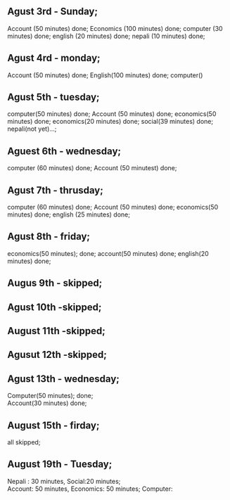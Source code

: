 ## Agust 3rd - Sunday; 

Account (50 minutes) done; 
Economics (100 minutes) done;
computer (30 minutes) done;
english (20 minutes) done;
nepali (10 minutes) done;


## Agust 4rd - monday; 
Account (50 minutes) done; 
English(100 minutes) done; 
computer()

## Agust 5th - tuesday; 
computer(50 minutes) done; 
Account (50 minutes) done; 
economics(50 minutes) done; 
economics(20 minutes) done; 
social(39 minutes) done;
nepali(not yet)...; 

## Aguest 6th - wednesday; 
computer (60 minutes) done; 
Account (50 minutest) done; 

## Agust 7th - thrusday; 
computer (60 minutes) done; 
Account (50 minutes) done; 
economics(50 minutes) done; 
english (25 minutes) done; 

## Agust 8th - friday; 
economics(50 minutes); done; 
account(50 minutes) done; 
english(20 minutes) done; 

## Augus 9th - skipped;
## Agust 10th -skipped;
## August 11th -skipped;
## Agusut 12th -skipped;

## Agust 13th - wednesday;
Computer(50 minutes); done;  
Account(30 minutes) done;

## August 15th - firday; 
all skipped; 

## August 19th - Tuesday; 
Nepali : 30 minutes, Social:20 minutes;  
Account: 50 minutes,
Economics: 50 minutes; 
Computer:
